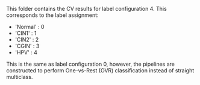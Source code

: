 This folder contains the CV results for label configuration 4. This corresponds to the label assignment:
- 'Normal' : 0
- 'CIN1' : 1
- 'CIN2' : 2
- 'CGIN' : 3
- 'HPV' : 4


This is the same as label configuration 0, however, the pipelines are constructed to perform One-vs-Rest (OVR) classification instead of straight multiclass.
